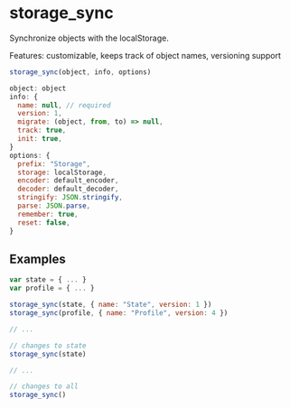 # storage_sync

Synchronize objects with the localStorage.

Features: customizable, keeps track of object names, versioning support

```js
storage_sync(object, info, options)
```

```js
object: object
info: {
  name: null, // required
  version: 1,
  migrate: (object, from, to) => null,
  track: true,
  init: true,
}
options: {
  prefix: "Storage",
  storage: localStorage,
  encoder: default_encoder,
  decoder: default_decoder,
  stringify: JSON.stringify,
  parse: JSON.parse,
  remember: true,
  reset: false,
}
```

## Examples

```js
var state = { ... }
var profile = { ... }

storage_sync(state, { name: "State", version: 1 })
storage_sync(profile, { name: "Profile", version: 4 })

// ...

// changes to state
storage_sync(state)

// ...

// changes to all
storage_sync()
```
